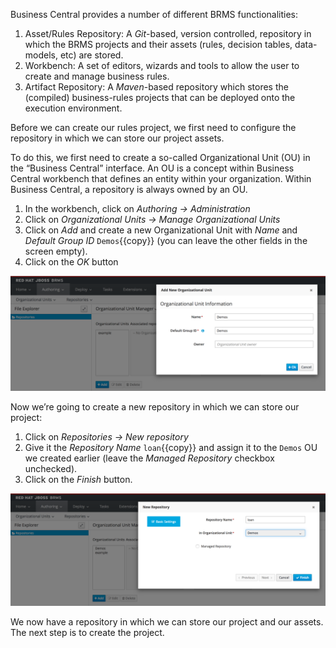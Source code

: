 
Business Central provides a number of different BRMS functionalities:

1. Asset/Rules Repository: A *Git*-based, version controlled, repository in which the BRMS projects and their assets (rules, decision tables, data-models, etc) are stored.
2. Workbench: A set of editors, wizards and tools to allow the user to create and manage business rules.
3. Artifact Repository:  A *Maven*-based repository which stores the (compiled) business-rules projects that can be deployed onto the execution environment.

Before we can create our rules project, we first need to configure the repository in which we can store our project assets.

To do this, we first need to create a so-called Organizational Unit (OU) in the “Business Central” interface. An OU is a concept within Business Central workbench that defines an entity within your organization. Within Business Central, a repository is always owned by an OU.

1. In the workbench, click on *Authoring -> Administration*
2. Click on *Organizational Units -> Manage Organizational Units*
3. Click on *Add* and create a new Organizational Unit with *Name* and *Default Group ID* `Demos`{{copy}} (you can leave the other fields in the screen empty).
4. Click on the *OK* button

<img src="../../assets/middleware/brms-loan-application/brms-organizational-unit.png" width="800" />

Now we’re going to create a new repository in which we can store our project:

1. Click on *Repositories -> New repository*
2. Give it the *Repository Name* `loan`{{copy}} and assign it to the `Demos` OU we created earlier (leave the *Managed Repository* checkbox unchecked).
3. Click on the *Finish* button.

<img src="../../assets/middleware/brms-loan-application/brms-loan-repository.png" width="800" />

We now have a repository in which we can store our project and our assets. The next step is to create the project.
